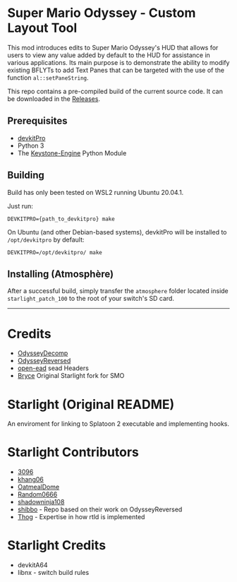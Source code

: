 # Super Mario Odyssey - Custom Layout Tool

This mod introduces edits to Super Mario Odyssey's HUD that allows for users to view any value added by default to the HUD for assistance in various applications. Its main purpose is to demonstrate the ability to modify existing BFLYTs to add Text Panes that can be targeted with the use of the function `al::setPaneString`. 

This repo contains a pre-compiled build of the current source code. It can be downloaded in the [Releases](https://github.com/CraftyBoss/Starlight-SMO-LayoutEditing/releases).

## Prerequisites

- [devkitPro](https://devkitpro.org/) 
- Python 3
- The [Keystone-Engine](https://www.keystone-engine.org/) Python Module

## Building

Build has only been tested on WSL2 running Ubuntu 20.04.1.

Just run:
```
DEVKITPRO={path_to_devkitpro} make
```

On Ubuntu (and other Debian-based systems), devkitPro will be installed to `/opt/devkitpro` by default:

```
DEVKITPRO=/opt/devkitpro/ make
```

## Installing (Atmosphère)

After a successful build, simply transfer the `atmosphere` folder located inside `starlight_patch_100` to the root of your switch's SD card.

---

# Credits
- [OdysseyDecomp](https://github.com/shibbo/OdysseyDecomp)
- [OdysseyReversed](https://github.com/shibbo/OdysseyReversed)
- [open-ead](https://github.com/open-ead/sead) sead Headers
- [Bryce](https://github.com/brycewithfiveunderscores/Starlight-SMO-Example/) Original Starlight fork for SMO

# Starlight (Original README)
An enviroment for linking to Splatoon 2 executable and implementing hooks.

# Starlight Contributors
- [3096](https://github.com/3096)
- [khang06](https://github.com/khang06)
- [OatmealDome](https://github.com/OatmealDome)
- [Random0666](https://github.com/random0666)
- [shadowninja108](https://github.com/shadowninja108)
- [shibbo](https://github.com/shibbo) - Repo based on their work on OdysseyReversed
- [Thog](https://github.com/Thog) - Expertise in how rtld is implemented

# Starlight Credits
- devkitA64
- libnx - switch build rules

